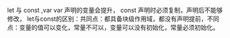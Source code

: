 let 与 const ,var 
var 声明的变量会提升，
const 声明时必须复制，声明后不能够修改，
let与const的区别：共同点：都具备块级作用域，都没有声明提前，不同点：变量的值可以变化，常量不可以，变量可以没有初始化，常量必须初始化。

